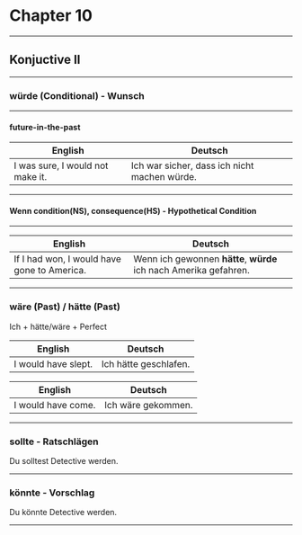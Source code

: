# Chapter 10

---

## Konjuctive II

---

### würde (Conditional) - Wunsch

---

#### future-in-the-past

English                         | Deutsch
--------------------------------|----------
I was sure, I would not make it.| Ich war sicher, dass ich nicht machen würde.

---

#### Wenn condition(NS), consequence(HS) - Hypothetical Condition

---

English                                    | Deutsch
-------------------------------------------|----------
If I had won, I would have gone to America.| Wenn ich gewonnen **hätte**, **würde** ich nach Amerika gefahren.

---

### wäre (Past) / hätte (Past)

Ich + hätte/wäre + Perfect

English            | Deutsch
-------------------|----------
I would have slept.| Ich hätte geschlafen.

English           | Deutsch
------------------|----------
I would have come.| Ich wäre gekommen.

---

### sollte - Ratschlägen

Du solltest Detective werden.

---

### könnte - Vorschlag

Du könnte Detective werden.

---
